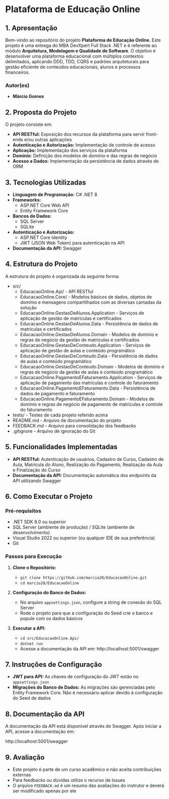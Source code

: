 # **Plataforma de Educação Online**

## **1. Apresentação**

Bem-vindo ao repositório do projeto **Plataforma de Educação Online**. Este projeto é uma entrega do MBA DevXpert Full Stack .NET e é referente ao módulo **Arquitetura, Modelagem e Qualidade de Software**.
O objetivo é desenvolver uma plataforma educacional com múltiplos contextos delimitados, aplicando DDD, TDD, CQRS e padrões arquiteturais para gestão eficiente de conteúdos educacionais, alunos e processos financeiros.

### **Autor(es)**
- **Márcio Gomes**

## **2. Proposta do Projeto**

O projeto consiste em:

- **API RESTful:** Exposição dos recursos da plataforma para servir front-ends e/ou outras aplicações
- **Autenticação e Autorização:** Implementação de controle de acesso
- **Aplicação:** Implementação dos serviços da plataforma
- **Domínio**: Definição dos modelos de domínio e das regras de negócio
- **Acesso a Dados:** Implementação da persistência de dados através de ORM

## **3. Tecnologias Utilizadas**

- **Linguagem de Programação:** C# .NET 8
- **Frameworks:**
  - ASP.NET Core Web API
  - Entity Framework Core
- **Bancos de Dados:**
  - SQL Server
  - SQLite
- **Autenticação e Autorização:**
  - ASP.NET Core Identity
  - JWT (JSON Web Token) para autenticação na API
- **Documentação da API:** Swagger

## **4. Estrutura do Projeto**

A estrutura do projeto é organizada da seguinte forma:

- src/
  - EducacaoOnline.Api/ - API RESTful
  - EducacaoOnline.Core/ - Modelos básicos de dados, objetos de domínio e mensagens compartilhados com as diversas camadas da solução
  - EducacaoOnline.GestaoDeAlunos.Application - Serviços de aplicação de gestão de matrículas e certificados
  - EducacaoOnline.GestaoDeAlunos.Data - Persistência de dados de matrículas e certificados
  - EducacaoOnline.GestaoDeAlunos.Domain - Modelos de domínio e regras de negócio da gestão de matrículas e certificados
  - EducacaoOnline.GestaoDeConteudo.Application - Serviços de aplicação de gestão de aulas e conteúdo programático
  - EducacaoOnline.GestaoDeConteudo.Data - Persistência de dados de aulas e conteúdo programático
  - EducacaoOnline.GestaoDeConteudo.Domain - Modelos de domínio e regras de negócio da gestão de aulas e conteúdo programático
  - EducacaoOnline.PagamentoEFaturamento.Application - Serviços de aplicação de pagamento das matrículas e controle do faturamento
  - EducacaoOnline.PagamentoEFaturamento.Data - Persistência de dados de pagamento e faturamento
  - EducacaoOnline.PagamentoEFaturamento.Domain - Modelos de domínio e regras de negócio de pagamento de matrículas e controle do faturamento
- tests/ - Testes de cada projeto referido acima
- README.md - Arquivo de documentação do projeto
- FEEDBACK.md - Arquivo para consolidação dos feedbacks
- .gitignore - Arquivo de ignoração do Git

## **5. Funcionalidades Implementadas**

- **API RESTful:** Autenticação de usuários, Cadastro de Curso, Cadastro de Aula, Matrícula do Aluno, Realização do Pagamento, Realização da Aula e Finalização do Curso
- **Documentação da API:** Documentação automática dos endpoints da API utilizando Swagger

## **6. Como Executar o Projeto**

### **Pré-requisitos**

- .NET SDK 8.0 ou superior
- SQL Server (ambiente de produção) / SQLite (ambiente de desenvolvimento)
- Visual Studio 2022 ou superior (ou qualquer IDE de sua preferência)
- Git

### **Passos para Execução**

1. **Clone o Repositório:**
   - `git clone https://github.com/marcio28/EducacaoOnline.git`
   - `cd marcio28/EducacaoOnline`

2. **Configuração do Banco de Dados:**
   - No arquivo `appsettings.json`, configure a string de conexão do SQL Server
   - Rode o projeto para que a configuração do Seed crie o banco e popule com os dados básicos

3. **Executar a API:**
   - `cd src/EducacaoOnline.Api/`
   - `dotnet run`
   - Acesse a documentação da API em: http://localhost:5001/swagger

## **7. Instruções de Configuração**

- **JWT para API:** As chaves de configuração do JWT estão no `appsettings.json`
- **Migrações do Banco de Dados:** As migrações são gerenciadas pelo Entity Framework Core. Não é necessário aplicar devido à configuração do Seed de dados

## **8. Documentação da API**

A documentação da API está disponível através do Swagger. Após iniciar a API, acesse a documentação em:

http://localhost:5001/swagger

## **9. Avaliação**

- Este projeto é parte de um curso acadêmico e não aceita contribuições externas
- Para feedbacks ou dúvidas utilize o recurso de Issues
- O arquivo `FEEDBACK.md` é um resumo das avaliações do instrutor e deverá ser modificado apenas por ele
